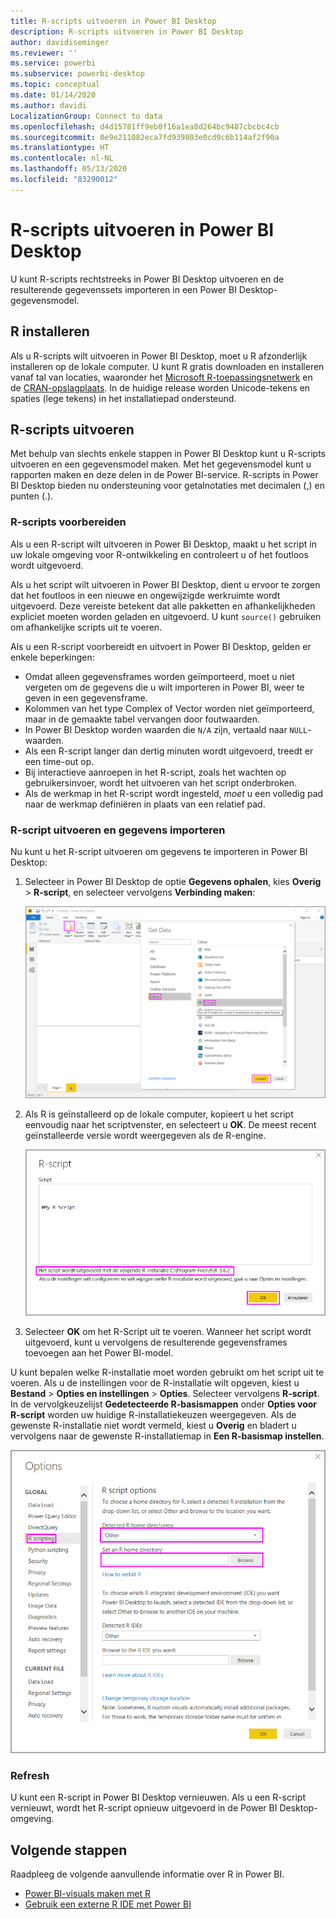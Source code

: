 ```yaml
---
title: R-scripts uitvoeren in Power BI Desktop
description: R-scripts uitvoeren in Power BI Desktop
author: davidiseminger
ms.reviewer: ''
ms.service: powerbi
ms.subservice: powerbi-desktop
ms.topic: conceptual
ms.date: 01/14/2020
ms.author: davidi
LocalizationGroup: Connect to data
ms.openlocfilehash: d4d15781ff9eb0f16a1ea8d264bc9487cbcbc4cb
ms.sourcegitcommit: 0e9e211082eca7fd939803e0cd9c6b114af2f90a
ms.translationtype: HT
ms.contentlocale: nl-NL
ms.lasthandoff: 05/13/2020
ms.locfileid: "83290012"
---
```

# <a name="run-r-scripts-in-power-bi-desktop"></a>R-scripts uitvoeren in Power BI Desktop

U kunt R-scripts rechtstreeks in Power BI Desktop uitvoeren en de resulterende gegevenssets importeren in een Power BI Desktop-gegevensmodel.

## <a name="install-r"></a>R installeren

Als u R-scripts wilt uitvoeren in Power BI Desktop, moet u R afzonderlijk installeren op de lokale computer. U kunt R gratis downloaden en installeren vanaf tal van locaties, waaronder het [Microsoft R-toepassingsnetwerk](https://mran.revolutionanalytics.com/download/) en de [CRAN-opslagplaats](https://cran.r-project.org/bin/windows/base/). In de huidige release worden Unicode-tekens en spaties (lege tekens) in het installatiepad ondersteund.

## <a name="run-r-scripts"></a>R-scripts uitvoeren

Met behulp van slechts enkele stappen in Power BI Desktop kunt u R-scripts uitvoeren en een gegevensmodel maken. Met het gegevensmodel kunt u rapporten maken en deze delen in de Power BI-service. R-scripts in Power BI Desktop bieden nu ondersteuning voor getalnotaties met decimalen (,) en punten (.).

### <a name="prepare-an-r-script"></a>R-scripts voorbereiden

Als u een R-script wilt uitvoeren in Power BI Desktop, maakt u het script in uw lokale omgeving voor R-ontwikkeling en controleert u of het foutloos wordt uitgevoerd.

Als u het script wilt uitvoeren in Power BI Desktop, dient u ervoor te zorgen dat het foutloos in een nieuwe en ongewijzigde werkruimte wordt uitgevoerd. Deze vereiste betekent dat alle pakketten en afhankelijkheden expliciet moeten worden geladen en uitgevoerd. U kunt `source()` gebruiken om afhankelijke scripts uit te voeren.

Als u een R-script voorbereidt en uitvoert in Power BI Desktop, gelden er enkele beperkingen:

* Omdat alleen gegevensframes worden geïmporteerd, moet u niet vergeten om de gegevens die u wilt importeren in Power BI, weer te geven in een gegevensframe.
* Kolommen van het type Complex of Vector worden niet geïmporteerd, maar in de gemaakte tabel vervangen door foutwaarden.
* In Power BI Desktop worden waarden die `N/A` zijn, vertaald naar `NULL`-waarden.
* Als een R-script langer dan dertig minuten wordt uitgevoerd, treedt er een time-out op.
* Bij interactieve aanroepen in het R-script, zoals het wachten op gebruikersinvoer, wordt het uitvoeren van het script onderbroken.
* Als de werkmap in het R-script wordt ingesteld, *moet* u een volledig pad naar de werkmap definiëren in plaats van een relatief pad.

### <a name="run-your-r-script-and-import-data"></a>R-script uitvoeren en gegevens importeren

Nu kunt u het R-script uitvoeren om gegevens te importeren in Power BI Desktop:

1. Selecteer in Power BI Desktop de optie **Gegevens ophalen**, kies **Overig** > **R-script**, en selecteer vervolgens **Verbinding maken**:

    ![Verbinding maken met R-script, categorie Overig, dialoogvenster Gegevens ophalen, Power BI Desktop](media/desktop-r-scripts/r-scripts-1.png)

2. Als R is geïnstalleerd op de lokale computer, kopieert u het script eenvoudig naar het scriptvenster, en selecteert u **OK**. De meest recent geïnstalleerde versie wordt weergegeven als de R-engine.

    ![Dialoogvenster R-script, Power BI Desktop](media/desktop-r-scripts/r-scripts-2.png)

3. Selecteer **OK** om het R-Script uit te voeren. Wanneer het script wordt uitgevoerd, kunt u vervolgens de resulterende gegevensframes toevoegen aan het Power BI-model.

U kunt bepalen welke R-installatie moet worden gebruikt om het script uit te voeren. Als u de instellingen voor de R-installatie wilt opgeven, kiest u **Bestand** > **Opties en instellingen** > **Opties**. Selecteer vervolgens **R-script**. In de vervolgkeuzelijst **Gedetecteerde R-basismappen** onder **Opties voor R-script** worden uw huidige R-installatiekeuzen weergegeven. Als de gewenste R-installatie niet wordt vermeld, kiest u **Overig** en bladert u vervolgens naar de gewenste R-installatiemap in **Een R-basismap instellen**.

![Opties voor R-script, dialoogvenster Opties, Power BI Desktop](media/desktop-r-scripts/r-scripts-4.png)

### <a name="refresh"></a>Refresh

U kunt een R-script in Power BI Desktop vernieuwen. Als u een R-script vernieuwt, wordt het R-script opnieuw uitgevoerd in de Power BI Desktop-omgeving.

## <a name="next-steps"></a>Volgende stappen

Raadpleeg de volgende aanvullende informatie over R in Power BI.

* [Power BI-visuals maken met R](../create-reports/desktop-r-visuals.md)
* [Gebruik een externe R IDE met Power BI](desktop-r-ide.md)
